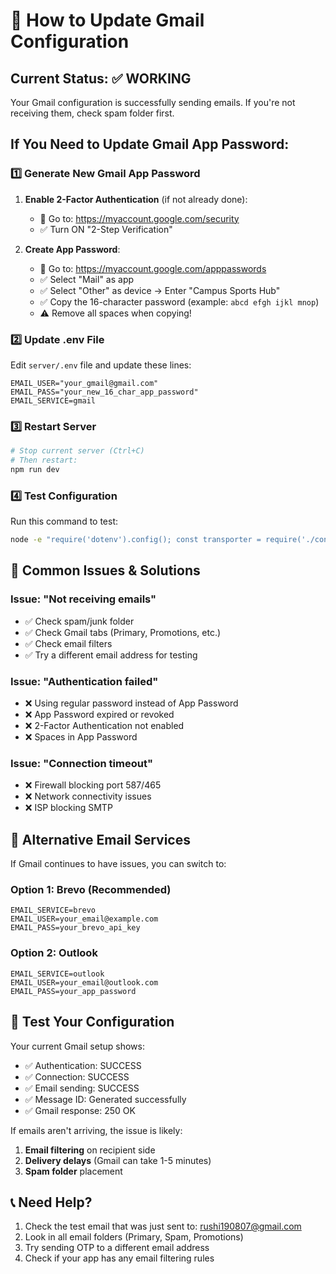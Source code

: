 # 🔧 How to Update Gmail Configuration

## Current Status: ✅ WORKING
Your Gmail configuration is successfully sending emails. If you're not receiving them, check spam folder first.

## If You Need to Update Gmail App Password:

### 1️⃣ Generate New Gmail App Password

1. **Enable 2-Factor Authentication** (if not already done):
   - 🔗 Go to: https://myaccount.google.com/security
   - ✅ Turn ON "2-Step Verification"

2. **Create App Password**:
   - 🔗 Go to: https://myaccount.google.com/apppasswords
   - ✅ Select "Mail" as app
   - ✅ Select "Other" as device → Enter "Campus Sports Hub"
   - ✅ Copy the 16-character password (example: `abcd efgh ijkl mnop`)
   - ⚠️ Remove all spaces when copying!

### 2️⃣ Update .env File

Edit `server/.env` file and update these lines:

```env
EMAIL_USER="your_gmail@gmail.com"
EMAIL_PASS="your_new_16_char_app_password"
EMAIL_SERVICE=gmail
```

### 3️⃣ Restart Server

```bash
# Stop current server (Ctrl+C)
# Then restart:
npm run dev
```

### 4️⃣ Test Configuration

Run this command to test:

```bash
node -e "require('dotenv').config(); const transporter = require('./config/mailer'); transporter.verify().then(() => console.log('✅ Gmail working!')).catch(err => console.log('❌ Error:', err.message));"
```

## 🚨 Common Issues & Solutions

### Issue: "Not receiving emails"
- ✅ Check spam/junk folder
- ✅ Check Gmail tabs (Primary, Promotions, etc.)
- ✅ Check email filters
- ✅ Try a different email address for testing

### Issue: "Authentication failed"
- ❌ Using regular password instead of App Password
- ❌ App Password expired or revoked
- ❌ 2-Factor Authentication not enabled
- ❌ Spaces in App Password

### Issue: "Connection timeout"
- ❌ Firewall blocking port 587/465
- ❌ Network connectivity issues
- ❌ ISP blocking SMTP

## 📧 Alternative Email Services

If Gmail continues to have issues, you can switch to:

### Option 1: Brevo (Recommended)
```env
EMAIL_SERVICE=brevo
EMAIL_USER=your_email@example.com
EMAIL_PASS=your_brevo_api_key
```

### Option 2: Outlook
```env
EMAIL_SERVICE=outlook  
EMAIL_USER=your_email@outlook.com
EMAIL_PASS=your_app_password
```

## 🧪 Test Your Configuration

Your current Gmail setup shows:
- ✅ Authentication: SUCCESS
- ✅ Connection: SUCCESS  
- ✅ Email sending: SUCCESS
- ✅ Message ID: Generated successfully
- ✅ Gmail response: 250 OK

If emails aren't arriving, the issue is likely:
1. **Email filtering** on recipient side
2. **Delivery delays** (Gmail can take 1-5 minutes)
3. **Spam folder** placement

## 📞 Need Help?

1. Check the test email that was just sent to: rushi190807@gmail.com
2. Look in all email folders (Primary, Spam, Promotions)
3. Try sending OTP to a different email address
4. Check if your app has any email filtering rules
